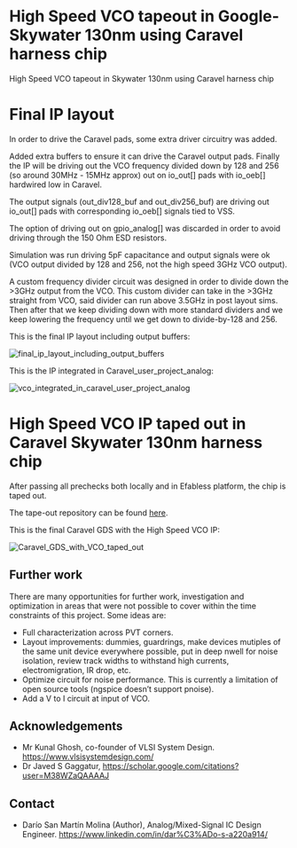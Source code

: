 # High Speed VCO tapeout in Google-Skywater 130nm using Caravel harness chip
High Speed VCO tapeout in Skywater 130nm using Caravel harness chip



Final IP layout
====
In order to drive the Caravel pads, some extra driver circuitry was added.

Added extra buffers to ensure it can drive the Caravel output pads. Finally the IP will be driving out the VCO frequency divided down by 128 and 256 (so around 30MHz - 15MHz approx) out on io_out[] pads with io_oeb[] hardwired low in Caravel.

The output signals (out_div128_buf and out_div256_buf) are driving out io_out[] pads with corresponding io_oeb[] signals tied to VSS.

The option of driving out on gpio_analog[] was discarded in order to avoid driving through the 150 Ohm ESD resistors.

Simulation was run driving 5pF capacitance and output signals were ok (VCO output divided by 128 and 256, not the high speed 3GHz VCO output).

A custom frequency divider circuit was designed in order to divide down the >3GHz output from the VCO. This custom divider can take in the >3GHz straight from VCO, said divider can run above 3.5GHz in  post layout sims. Then after that we keep dividing down with more standard dividers and we keep lowering the frequency until we get down to divide-by-128  and 256.

This is the final IP layout including output buffers:

![final_ip_layout_including_output_buffers](https://user-images.githubusercontent.com/95447782/159128884-684d7186-d686-4544-af30-dd4a34b7c9c0.png)


This is the IP integrated in Caravel_user_project_analog:

![vco_integrated_in_caravel_user_project_analog](https://user-images.githubusercontent.com/95447782/159128930-f709074c-b0a0-4136-8134-12f70f5a419a.png)


High Speed VCO IP taped out in Caravel Skywater 130nm harness chip
====
After passing all prechecks both locally and in Efabless platform, the chip is taped out.

The tape-out repository can be found [here](https://github.com/powergainer/caravel_user_project_analog_vco).

This is the final Caravel GDS with the High Speed VCO IP:

![Caravel_GDS_with_VCO_taped_out](https://user-images.githubusercontent.com/95447782/159129021-774e9976-ce00-4699-9d40-47be3756df81.png)


Further work
------
There are many opportunities for further work, investigation and optimization in areas that were not possible to cover within the time constraints of this project. Some ideas are:

* Full characterization across PVT corners.
* Layout improvements: dummies, guardrings, make devices mutiples of the same unit device everywhere possible, put in deep nwell for noise isolation, review track widths to withstand high currents, electromigration, IR drop, etc.
* Optimize circuit for noise performance. This is currently a limitation of open source tools (ngspice doesn’t support pnoise).
* Add a V to I circuit at input of VCO.


Acknowledgements
------
* Mr Kunal Ghosh, co-founder of VLSI System Design. https://www.vlsisystemdesign.com/
* Dr Javed S Gaggatur, https://scholar.google.com/citations?user=M38WZaQAAAAJ

Contact
-----
* Darío San Martín Molina (Author), Analog/Mixed-Signal IC Design Engineer. https://www.linkedin.com/in/dar%C3%ADo-s-a220a914/ 


